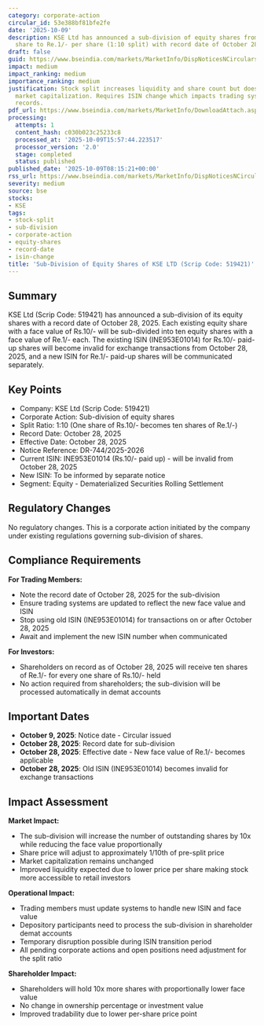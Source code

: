 ```yaml
---
category: corporate-action
circular_id: 53e388bf81bfe2fe
date: '2025-10-09'
description: KSE Ltd has announced a sub-division of equity shares from Rs.10/- per
  share to Re.1/- per share (1:10 split) with record date of October 28, 2025.
draft: false
guid: https://www.bseindia.com/markets/MarketInfo/DispNoticesNCirculars.aspx?Noticeid={683E5AD7-0CFD-4CB6-A722-EC3E65DECB3F}&noticeno=20251009-10&dt=10/09/2025&icount=10&totcount=64&flag=0
impact: medium
impact_ranking: medium
importance_ranking: medium
justification: Stock split increases liquidity and share count but doesn't change
  market capitalization. Requires ISIN change which impacts trading systems and shareholder
  records.
pdf_url: https://www.bseindia.com/markets/MarketInfo/DownloadAttach.aspx?id=20251009-10&attachedId=
processing:
  attempts: 1
  content_hash: c030b023c25233c8
  processed_at: '2025-10-09T15:57:44.223517'
  processor_version: '2.0'
  stage: completed
  status: published
published_date: '2025-10-09T08:15:21+00:00'
rss_url: https://www.bseindia.com/markets/MarketInfo/DispNoticesNCirculars.aspx?Noticeid={683E5AD7-0CFD-4CB6-A722-EC3E65DECB3F}&noticeno=20251009-10&dt=10/09/2025&icount=10&totcount=64&flag=0
severity: medium
source: bse
stocks:
- KSE
tags:
- stock-split
- sub-division
- corporate-action
- equity-shares
- record-date
- isin-change
title: 'Sub-Division of Equity Shares of KSE LTD (Scrip Code: 519421)'
---
```


## Summary

KSE Ltd (Scrip Code: 519421) has announced a sub-division of its equity shares with a record date of October 28, 2025. Each existing equity share with a face value of Rs.10/- will be sub-divided into ten equity shares with a face value of Re.1/- each. The existing ISIN (INE953E01014) for Rs.10/- paid-up shares will become invalid for exchange transactions from October 28, 2025, and a new ISIN for Re.1/- paid-up shares will be communicated separately.

## Key Points

- Company: KSE Ltd (Scrip Code: 519421)
- Corporate Action: Sub-division of equity shares
- Split Ratio: 1:10 (One share of Rs.10/- becomes ten shares of Re.1/-)
- Record Date: October 28, 2025
- Effective Date: October 28, 2025
- Notice Reference: DR-744/2025-2026
- Current ISIN: INE953E01014 (Rs.10/- paid up) - will be invalid from October 28, 2025
- New ISIN: To be informed by separate notice
- Segment: Equity - Dematerialized Securities Rolling Settlement

## Regulatory Changes

No regulatory changes. This is a corporate action initiated by the company under existing regulations governing sub-division of shares.

## Compliance Requirements

**For Trading Members:**
- Note the record date of October 28, 2025 for the sub-division
- Ensure trading systems are updated to reflect the new face value and ISIN
- Stop using old ISIN (INE953E01014) for transactions on or after October 28, 2025
- Await and implement the new ISIN number when communicated

**For Investors:**
- Shareholders on record as of October 28, 2025 will receive ten shares of Re.1/- for every one share of Rs.10/- held
- No action required from shareholders; the sub-division will be processed automatically in demat accounts

## Important Dates

- **October 9, 2025**: Notice date - Circular issued
- **October 28, 2025**: Record date for sub-division
- **October 28, 2025**: Effective date - New face value of Re.1/- becomes applicable
- **October 28, 2025**: Old ISIN (INE953E01014) becomes invalid for exchange transactions

## Impact Assessment

**Market Impact:**
- The sub-division will increase the number of outstanding shares by 10x while reducing the face value proportionally
- Share price will adjust to approximately 1/10th of pre-split price
- Market capitalization remains unchanged
- Improved liquidity expected due to lower price per share making stock more accessible to retail investors

**Operational Impact:**
- Trading members must update systems to handle new ISIN and face value
- Depository participants need to process the sub-division in shareholder demat accounts
- Temporary disruption possible during ISIN transition period
- All pending corporate actions and open positions need adjustment for the split ratio

**Shareholder Impact:**
- Shareholders will hold 10x more shares with proportionally lower face value
- No change in ownership percentage or investment value
- Improved tradability due to lower per-share price point